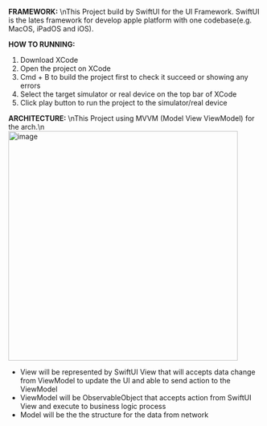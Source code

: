 **FRAMEWORK:**
\nThis Project build by SwiftUI for the UI Framework. SwiftUI is the lates framework for develop apple platform with one codebase(e.g. MacOS, iPadOS and iOS).

**HOW TO RUNNING:**
1. Download XCode
2. Open the project on XCode
3. Cmd + B to build the project first to check it succeed or showing any errors
4. Select the target simulator or real device on the top bar of XCode
5. Click play button to run the project to the simulator/real device

**ARCHITECTURE:**
\nThis Project using MVVM (Model View ViewModel) for the arch.\n
<img width="456" alt="image" src="https://github.com/user-attachments/assets/c2f94ac3-abfc-4e0d-a516-cfab6e5edf98">
- View will be represented by SwiftUI View that will accepts data change from ViewModel to update the UI and able to send action to the ViewModel
- ViewModel will be ObservableObject that accepts action from SwiftUI View and execute to business logic process
- Model will be the the structure for the data from network

